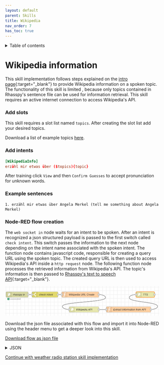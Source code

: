 ```yaml
---
layout: default
parent: Skills
title: Wikipedia
nav_order: 7
has_toc: true
---
```

<details closed markdown="block">
  <summary>
    Table of contents
  </summary>
  {: .text-delta }
1. TOC
{:toc}
</details>

# Wikipedia information

This skill implementation follows steps explained on the [intro page](intro/skill-intro.html){:target="_blank"} to provide Wikipedia information on a spoken topic. The functionality of this skill is limited , because only topics contained in Rhasspy's sentence file can be used for information retrieval. This skill requires an active internet connection to access Wikipedia's API.

### Add slots

This skill requires a slot list named ```topics```. After creating the slot list add your desired topics. 

Download a list of example topics <a href="../files/topics.txt" download>here</a>. 

### Add intents

```conf
[WikipediaInfo]
erzähl mir etwas über ($topics){topic}
```
After training click ```View``` and then ```Confirm Guesses``` to accept pronunciation for unknown words.

### Example sentences

```
1. erzähl mir etwas über Angela Merkel (tell me something about Angela Merkel) 
```

### Node-RED flow creation

The ```web socket in``` node waits for an intent to be spoken. After an intent is recognized a json structured payload is passed to the first switch called ```check intent```. This switch passes the information to the next node depending on the intent name associated with the spoken intent. The function node contains javascript code, responsible for creating a query URL using the spoken topic. The created query URL is then used to access Wikipedia's API inside a ```http request``` node. The following function node processes the retrieved information from Wikipedia's API. The topic's information is then passed to [Rhasspy's text to speech API](/skills/intro/skill-nodered-intro.html#accessing-rhasspys-text-to-speech-api){:target="_blank"}.

<img src="../img/flow_wiki.png" style="max-width: 100%;"/>

Download the json file associated with this flow and import it into Node-RED using the header menu to get a deeper look into this skill.

<a href="../files/flow_wiki.json" download>Download flow as json file</a>

<details closed markdown="block">
  <summary>
    JSON
  </summary>
```conf
[
    {
        "id": "298a30ce.25a2b",
        "type": "tab",
        "label": "Wikipedia",
        "disabled": false,
        "info": ""
    },
    {
        "id": "b076246d.c3aef8",
        "type": "function",
        "z": "298a30ce.25a2b",
        "name": "Extract Information from API",
        "func": "msg = {payload: msg.payload.extract}\nreturn msg;",
        "outputs": 1,
        "noerr": 0,
        "initialize": "",
        "finalize": "",
        "x": 720,
        "y": 320,
        "wires": [
            [
                "dfe030a0.66b6d8"
            ]
        ]
    },
    {
        "id": "a0f47a0b.5ece78",
        "type": "websocket in",
        "z": "298a30ce.25a2b",
        "name": "rhasspy in",
        "server": "5999adec.e962a4",
        "client": "",
        "x": 120,
        "y": 240,
        "wires": [
            [
                "f7a96d64.4dedf8"
            ]
        ]
    },
    {
        "id": "f7a96d64.4dedf8",
        "type": "switch",
        "z": "298a30ce.25a2b",
        "name": "check intent",
        "property": "intent.name",
        "propertyType": "msg",
        "rules": [
            {
                "t": "eq",
                "v": "WikipediaInfo",
                "vt": "str"
            }
        ],
        "checkall": "true",
        "repair": false,
        "outputs": 1,
        "x": 270,
        "y": 240,
        "wires": [
            [
                "34100001.76b8f8"
            ]
        ]
    },
    {
        "id": "5f77b41a.20036c",
        "type": "http request",
        "z": "298a30ce.25a2b",
        "name": "Wikipedia API",
        "method": "GET",
        "ret": "obj",
        "paytoqs": "ignore",
        "url": "",
        "tls": "",
        "persist": false,
        "proxy": "",
        "authType": "",
        "x": 480,
        "y": 320,
        "wires": [
            [
                "b076246d.c3aef8"
            ]
        ]
    },
    {
        "id": "34100001.76b8f8",
        "type": "function",
        "z": "298a30ce.25a2b",
        "name": "Wikipedia URL Create",
        "func": "word = msg.slots.topic\nwords = word.split(\" \");\nmsg = {payload: words.length}\nfor(i = 0; i < words.length; i++) {\n    words[i] = words[i][0].toUpperCase() + words[i].substr(1);\n}\nmsg = {url: \"https://de.wikipedia.org/api/rest_v1/page/summary/\" + words.join(\" \")}\nreturn msg;",
        "outputs": 1,
        "noerr": 0,
        "initialize": "",
        "finalize": "",
        "x": 460,
        "y": 240,
        "wires": [
            [
                "5f77b41a.20036c"
            ]
        ]
    },
    {
        "id": "dfe030a0.66b6d8",
        "type": "http request",
        "z": "298a30ce.25a2b",
        "name": "TTS",
        "method": "POST",
        "ret": "txt",
        "paytoqs": "ignore",
        "url": "http://192.168.0.177:12101/api/text-to-speech",
        "tls": "",
        "persist": false,
        "proxy": "",
        "authType": "",
        "x": 810,
        "y": 240,
        "wires": [
            []
        ]
    },
    {
        "id": "5999adec.e962a4",
        "type": "websocket-listener",
        "path": "ws://192.168.0.177:12101/api/events/intent",
        "wholemsg": "true"
    }
]
```
</details>

[Continue with weather radio station skill implementation](skill-radio.html)

